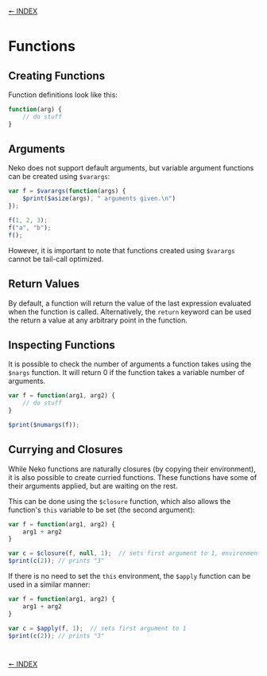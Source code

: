 [🠔 INDEX](../readme.md)
#

# Functions

## Creating Functions

Function definitions look like this:

```js
function(arg) {
    // do stuff
}
```

## Arguments

Neko does not support default arguments, but variable argument functions can be created using `$varargs`:

```js
var f = $varargs(function(args) {
    $print($asize(args), " arguments given.\n")
});

f(1, 2, 3);
f("a", "b");
f();
```

However, it is important to note that functions created using `$varargs` cannot be tail-call optimized.

## Return Values

By default, a function will return the value of the last expression evaluated when the function is called. Alternatively, the `return` keyword can be used the return a value at any arbitrary point in the function.

## Inspecting Functions

It is possible to check the number of arguments a function takes using the `$nargs` function. It will return 0 if the function takes a variable number of arguments.

```js
var f = function(arg1, arg2) {
    // do stuff
}

$print($numargs(f));
```

## Currying and Closures

While Neko functions are naturally closures (by copying their environment), it is also possible to create curried functions. These functions have some of their arguments applied, but are waiting on the rest.

This can be done using the `$closure` function, which also allows the function's `this` variable to be set (the second argument):

```js
var f = function(arg1, arg2) {
    arg1 + arg2
}

var c = $closure(f, null, 1);  // sets first argument to 1, environment is empty
$print(c(2)); // prints "3"
```

If there is no need to set the `this` environment, the `$apply` function can be used in a similar manner:

```js
var f = function(arg1, arg2) {
    arg1 + arg2
}

var c = $apply(f, 1);  // sets first argument to 1
$print(c(2)); // prints "3"
```

#
[🠔 INDEX](../readme.md)